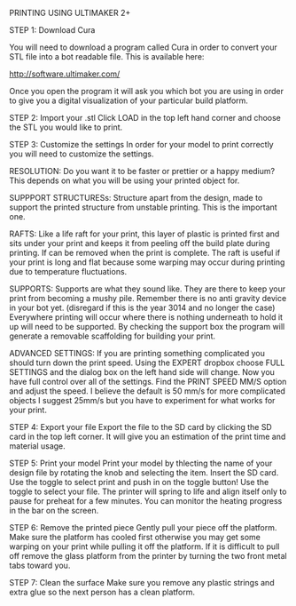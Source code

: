 PRINTING USING ULTIMAKER 2+

STEP 1: Download Cura

You will need to download a program called Cura in order to convert your STL file into a bot readable file. This is available here:

http://software.ultimaker.com/

Once you open the program it will ask you which bot you are using in order to give you a digital visualization of your particular build platform.

STEP 2: Import your .stl Click LOAD in the top left hand corner and choose the STL you would like to print.

STEP 3: Customize the settings In order for your model to print correctly you will need to customize the settings.

RESOLUTION: Do you want it to be faster or prettier or a happy medium? This depends on what you will be using your printed object for.

SUPPPORT STRUCTURESs: Structure apart from the design, made to support the printed structure from unstable printing. This is the important one.

RAFTS: Like a life raft for your print, this layer of plastic is printed first and sits under your print and keeps it from peeling off the build plate during printing. If can be removed when the print is complete. The raft is useful if your print is long and flat because some warping may occur during printing due to temperature fluctuations.

SUPPORTS: Supports are what they sound like. They are there to keep your print from becoming a mushy pile. Remember there is no anti gravity device in your bot yet. (disregard if this is the year 3014 and no longer the case) Everywhere printing will occur where there is nothing underneath to hold it up will need to be supported. By checking the support box the program will generate a removable scaffolding for building your print.

ADVANCED SETTINGS: If you are printing something complicated you should turn down the print speed. Using the EXPERT dropbox choose FULL SETTINGS and the dialog box on the left hand side will change. Now you have full control over all of the settings. Find the PRINT SPEED MM/S option and adjust the speed. I believe the default is 50 mm/s for more complicated objects I suggest 25mm/s but you have to experiment for what works for your print.

STEP 4: Export your file Export the file to the SD card by clicking the SD card in the top left corner. It will give you an estimation of the print time and material usage.

STEP 5: Print your model Print your model by thlecting the name of your design file by rotating the knob and selecting the item. Insert the SD card. Use the toggle to select print and push in on the toggle button! Use the toggle to select your file. The printer will spring to life and align itself only to pause for preheat for a few minutes. You can monitor the heating progress in the bar on the screen.

STEP 6: Remove the printed piece Gently pull your piece off the platform. Make sure the platform has cooled first otherwise you may get some warping on your print while pulling it off the platform. If it is difficult to pull off remove the glass platform from the printer by turning the two front metal tabs toward you.

STEP 7: Clean the surface Make sure you remove any plastic strings and extra glue so the next person has a clean platform.
